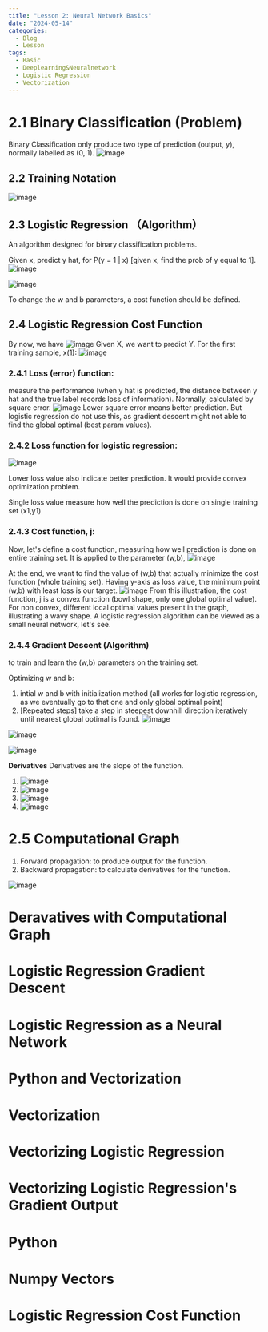 ```yaml
---
title: "Lesson 2: Neural Network Basics"
date: "2024-05-14"
categories:
  - Blog
  - Lesson
tags:
  - Basic
  - Deeplearning&Neuralnetwork
  - Logistic Regression
  - Vectorization
---
```


# 2.1 Binary Classification (Problem)
Binary Classification only produce two type of prediction (output, y), normally labelled as (0, 1).
![image](https://github.com/yitkhee17/Idea/assets/135970016/fe15fb63-13a2-491c-aa09-24d79303d62e)
## 2.2 Training Notation
![image](https://github.com/yitkhee17/Idea/assets/135970016/01eb9c4b-33e9-4dfd-ae2c-74fc229d9430)

## 2.3 Logistic Regression （Algorithm）
An algorithm designed for binary classification problems.

Given x, predict y hat, for P(y = 1 | x) [given x, find the prob of y equal to 1].
![image](https://github.com/yitkhee17/Idea/assets/135970016/f62e3f3e-46ed-4e0e-ac8b-2ac9056a6082)

![image](https://github.com/yitkhee17/Idea/assets/135970016/b4e4fa5e-788c-4c07-bb8d-2fe43d2e0128)

To change the w and b parameters, a cost function should be defined.

## 2.4 Logistic Regression Cost Function
By now, we have
![image](https://github.com/yitkhee17/Idea/assets/135970016/96c50fe6-f920-4969-8a41-69f3a0a437a1)
Given X, we want to predict Y. For the first training sample, x(1): 
![image](https://github.com/yitkhee17/Idea/assets/135970016/9b21106c-1ad8-4a99-b88d-18d3aa9eb5a9)

### 2.4.1 Loss (error) function: 
measure the performance (when y hat is predicted, the distance between y hat and the true label records loss of information). Normally, calculated by square error.
![image](https://github.com/yitkhee17/Idea/assets/135970016/25d9b655-0d45-42f9-8fee-b47f77a07923)
Lower square error means better prediction. But logistic regression do not use this, as gradient descent might not able to find the global optimal (best param values).

### 2.4.2 Loss function for logistic regression:
 ![image](https://github.com/yitkhee17/Idea/assets/135970016/ed716fb4-1d29-4975-9278-63557b0ab4e2)

Lower loss value also indicate better prediction. It would provide convex optimization problem. 

Single loss value measure how well the prediction is done on single training set (x1,y1)

### 2.4.3 Cost function, j:
Now, let's define a cost function, measuring how well prediction is done on entire training set. It is applied to the parameter (w,b), 
![image](https://github.com/yitkhee17/Idea/assets/135970016/c0f3f0ea-8b8c-4580-b0b6-20f8019dc3c1)

At the end, we want to find the value of (w,b) that actually minimize the cost function (whole training set). Having y-axis as loss value, the minimum point (w,b) with least loss is our target.
![image](https://github.com/yitkhee17/Idea/assets/135970016/2a3db62e-0312-490d-8612-e79641aa757a)
From this illustration, the cost function, j is a convex function (bowl shape, only one global optimal value). For non convex, different local optimal values present in the graph, illustrating a wavy shape.
A logistic regression algorithm can be viewed as a small neural network, let's see. 

### 2.4.4 Gradient Descent (Algorithm)
to train and learn the (w,b) parameters on the training set.

Optimizing w and b:
1. intial w and b with initialization method (all works for logistic regression, as we eventually go to that one and only global optimal point)
2. [Repeated steps] take a step in steepest downhill direction iteratively until nearest global optimal is found.
![image](https://github.com/yitkhee17/Idea/assets/135970016/4781b06a-50b4-4bc1-82b5-c2f7640237c4)

![image](https://github.com/yitkhee17/Idea/assets/135970016/b6d8a7fb-37a7-429a-935f-fea6fa3fb7fb)

![image](https://github.com/yitkhee17/Idea/assets/135970016/5b6ca20a-010f-486b-99ba-c869e4489738)

**Derivatives**
Derivatives are the slope of the function.
1. ![image](https://github.com/yitkhee17/Idea/assets/135970016/2bfdb2bc-d067-4c88-8d6e-1ddf21cea98a)
2. ![image](https://github.com/yitkhee17/Idea/assets/135970016/63563453-df2b-441f-880e-ead24577154e)
3. ![image](https://github.com/yitkhee17/Idea/assets/135970016/c3d785ed-d027-42ad-9ce8-5c01b50a1070)
4. ![image](https://github.com/yitkhee17/Idea/assets/135970016/576021b3-2af8-4783-96c0-15d05aa68ad5)


# 2.5 Computational Graph
1. Forward propagation: to produce output for the function.
2. Backward propagation: to calculate derivatives for the function.

![image](https://github.com/yitkhee17/Idea/assets/135970016/9347d57d-7b2e-43fb-96fc-a2215ff744e8)

# Deravatives with Computational Graph
# Logistic Regression Gradient Descent

# Logistic Regression as a Neural Network

# Python and Vectorization
# Vectorization
# Vectorizing Logistic Regression
# Vectorizing Logistic Regression's Gradient Output
# Python
# Numpy Vectors
# Logistic Regression Cost Function
